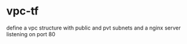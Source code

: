 # vpc-tf
define a vpc structure with public and pvt subnets and a nginx server listening on port 80
